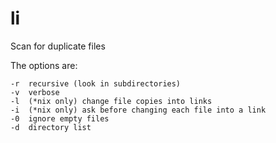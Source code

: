 li
==

Scan for duplicate files

The options are:

    -r	recursive (look in subdirectories)
    -v	verbose
    -l	(*nix only) change file copies into links
    -i	(*nix only) ask before changing each file into a link
    -0	ignore empty files
    -d	directory list
